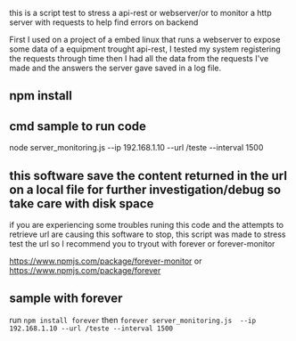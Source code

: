 this is a script test to stress a api-rest or webserver/or to monitor a http server with requests to help find errors on backend  

First I used on a project of a embed linux that runs a webserver to expose some data of a equipment trought api-rest, I tested my system registering the requests through time then I had all the data from the requests I've made and the answers the server gave saved in a log file.

## npm install
## cmd sample to run code
node server_monitoring.js  --ip 192.168.1.10 --url /teste --interval 1500
 

## this software save the content returned in the url on a local file for further investigation/debug so take care with disk space 

if you are experiencing some troubles runing this code and the attempts to retrieve url are causing this software to stop, this script was made to stress test the url so I recommend you to tryout with forever or forever-monitor

https://www.npmjs.com/package/forever-monitor
or
https://www.npmjs.com/package/forever

## sample with forever

run `npm install forever`
then `forever server_monitoring.js  --ip 192.168.1.10 --url /teste --interval 1500`


